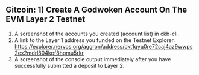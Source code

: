 ## Gitcoin: 1) Create A Godwoken Account On The EVM Layer 2 Testnet

1. A screenshot of the accounts you created (account list) in ckb-cli.
2. A link to the Layer 1 address you funded on the Testnet Explorer.
https://explorer.nervos.org/aggron/address/ckt1qyq0re72caj4az9wwps2ex2mdrl804kpf8hqmu5rkr
3. A screenshot of the console output immediately after you have successfully submitted a deposit to Layer 2.
